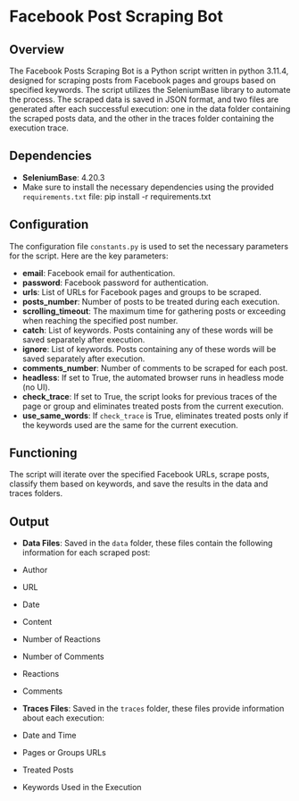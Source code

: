 # Facebook Post Scraping Bot

## Overview

The Facebook Posts Scraping Bot is a Python script written in python 3.11.4, designed for scraping posts from Facebook pages and groups based on specified keywords. The script utilizes the SeleniumBase library to automate the process. The scraped data is saved in JSON format, and two files are generated after each successful execution: one in the data folder containing the scraped posts data, and the other in the traces folder containing the execution trace.

## Dependencies

- **SeleniumBase**: 4.20.3
- Make sure to install the necessary dependencies using the provided `requirements.txt` file: pip install -r requirements.txt

## Configuration

The configuration file `constants.py` is used to set the necessary parameters for the script. Here are the key parameters:

- **email**: Facebook email for authentication.
- **password**: Facebook password for authentication.
- **urls**: List of URLs for Facebook pages and groups to be scraped.
- **posts_number**: Number of posts to be treated during each execution.
- **scrolling_timeout**: The maximum time for gathering posts or exceeding when reaching the specified post number.
- **catch**: List of keywords. Posts containing any of these words will be saved separately after execution.
- **ignore**: List of keywords. Posts containing any of these words will be saved separately after execution.
- **comments_number**: Number of comments to be scraped for each post.
- **headless**: If set to True, the automated browser runs in headless mode (no UI).
- **check_trace**: If set to True, the script looks for previous traces of the page or group and eliminates treated posts from the current execution.
- **use_same_words**: If `check_trace` is True, eliminates treated posts only if the keywords used are the same for the current execution.

## Functioning

The script will iterate over the specified Facebook URLs, scrape posts, classify them based on keywords, and save the results in the data and traces folders.

## Output

- **Data Files**: Saved in the `data` folder, these files contain the following information for each scraped post:
- Author
- URL
- Date
- Content
- Number of Reactions
- Number of Comments
- Reactions
- Comments

- **Traces Files**: Saved in the `traces` folder, these files provide information about each execution:
- Date and Time
- Pages or Groups URLs
- Treated Posts
- Keywords Used in the Execution


